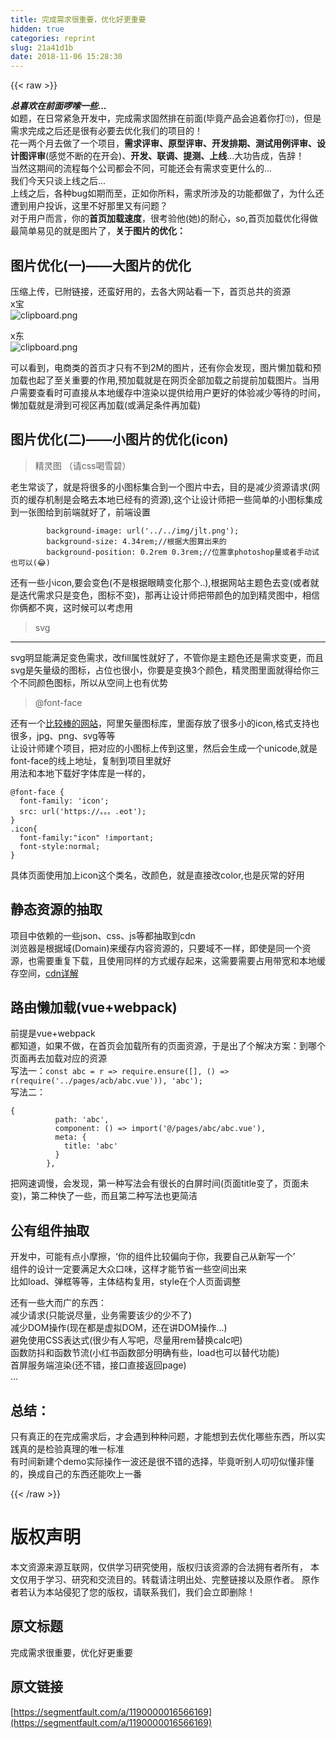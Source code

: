 ```yaml
---
title: 完成需求很重要，优化好更重要
hidden: true
categories: reprint
slug: 21a41d1b
date: 2018-11-06 15:28:30
---
```


{{< raw >}}
<p><strong><em>&#x603B;&#x559C;&#x6B22;&#x5728;&#x524D;&#x9762;&#x5570;&#x55E6;&#x4E00;&#x4E9B;...</em></strong><br>&#x5982;&#x9898;&#xFF0C;&#x5728;&#x65E5;&#x5E38;&#x7D27;&#x6025;&#x5F00;&#x53D1;&#x4E2D;&#xFF0C;&#x5B8C;&#x6210;&#x9700;&#x6C42;&#x56FA;&#x7136;&#x6392;&#x5728;&#x524D;&#x9762;(&#x6BD5;&#x7ADF;&#x4EA7;&#x54C1;&#x4F1A;&#x8FFD;&#x7740;&#x4F60;&#x6253;&#x1F644;)&#xFF0C;&#x4F46;&#x662F;&#x9700;&#x6C42;&#x5B8C;&#x6210;&#x4E4B;&#x540E;&#x8FD8;&#x662F;&#x5F88;&#x6709;&#x5FC5;&#x8981;&#x53BB;&#x4F18;&#x5316;&#x6211;&#x4EEC;&#x7684;&#x9879;&#x76EE;&#x7684;&#xFF01;<br>&#x82B1;&#x4E00;&#x4E24;&#x4E2A;&#x6708;&#x53BB;&#x505A;&#x4E86;&#x4E00;&#x4E2A;&#x9879;&#x76EE;&#xFF0C;<strong>&#x9700;&#x6C42;&#x8BC4;&#x5BA1;&#x3001;&#x539F;&#x578B;&#x8BC4;&#x5BA1;&#x3001;&#x5F00;&#x53D1;&#x6392;&#x671F;&#x3001;&#x6D4B;&#x8BD5;&#x7528;&#x4F8B;&#x8BC4;&#x5BA1;&#x3001;&#x8BBE;&#x8BA1;&#x56FE;&#x8BC4;&#x5BA1;</strong>(&#x611F;&#x89C9;&#x4E0D;&#x65AD;&#x7684;&#x5728;&#x5F00;&#x4F1A;)&#x3001;<strong>&#x5F00;&#x53D1;&#x3001;&#x8054;&#x8C03;&#x3001;&#x63D0;&#x6D4B;&#x3001;&#x4E0A;&#x7EBF;</strong>...&#x5927;&#x529F;&#x544A;&#x6210;&#xFF0C;&#x544A;&#x8F9E;&#xFF01;<br>&#x5F53;&#x7136;&#x8FD9;&#x671F;&#x95F4;&#x7684;&#x6D41;&#x7A0B;&#x6BCF;&#x4E2A;&#x516C;&#x53F8;&#x90FD;&#x4F1A;&#x4E0D;&#x540C;&#xFF0C;&#x53EF;&#x80FD;&#x8FD8;&#x4F1A;&#x6709;&#x9700;&#x6C42;&#x53D8;&#x66F4;&#x4EC0;&#x4E48;&#x7684;...<br>&#x6211;&#x4EEC;&#x4ECA;&#x5929;&#x53EA;&#x8C08;&#x4E0A;&#x7EBF;&#x4E4B;&#x540E;...<br>&#x4E0A;&#x7EBF;&#x4E4B;&#x540E;&#xFF0C;&#x5404;&#x79CD;bug&#x5982;&#x671F;&#x800C;&#x81F3;&#xFF0C;&#x6B63;&#x5982;&#x4F60;&#x6240;&#x6599;&#xFF0C;&#x9700;&#x6C42;&#x6240;&#x6D89;&#x53CA;&#x7684;&#x529F;&#x80FD;&#x90FD;&#x505A;&#x4E86;&#xFF0C;&#x4E3A;&#x4EC0;&#x4E48;&#x8FD8;&#x906D;&#x5230;&#x7528;&#x6237;&#x6295;&#x8BC9;&#xFF0C;&#x8FD9;&#x91CC;&#x4E0D;&#x597D;&#x90A3;&#x91CC;&#x53C8;&#x6709;&#x95EE;&#x9898;&#xFF1F;<br>&#x5BF9;&#x4E8E;&#x7528;&#x6237;&#x800C;&#x8A00;&#xFF0C;&#x4F60;&#x7684;<strong>&#x9996;&#x9875;&#x52A0;&#x8F7D;&#x901F;&#x5EA6;</strong>&#xFF0C;&#x5F88;&#x8003;&#x9A8C;&#x4ED6;(&#x5979;)&#x7684;&#x8010;&#x5FC3;&#xFF0C;so,&#x9996;&#x9875;&#x52A0;&#x8F7D;&#x4F18;&#x5316;&#x5F97;&#x505A;<br>&#x6700;&#x7B80;&#x5355;&#x6613;&#x89C1;&#x7684;&#x5C31;&#x662F;&#x56FE;&#x7247;&#x4E86;&#xFF0C;<strong>&#x5173;&#x4E8E;&#x56FE;&#x7247;&#x7684;&#x4F18;&#x5316;&#xFF1A;</strong></p><h2 id="articleHeader0">&#x56FE;&#x7247;&#x4F18;&#x5316;(&#x4E00;)&#x2014;&#x2014;&#x5927;&#x56FE;&#x7247;&#x7684;&#x4F18;&#x5316;</h2><p><a>&#x538B;&#x7F29;&#x4E0A;&#x4F20;</a>&#xFF0C;&#x5DF2;&#x9644;&#x94FE;&#x63A5;&#xFF0C;&#x8FD8;&#x86EE;&#x597D;&#x7528;&#x7684;&#xFF0C;&#x53BB;&#x5404;&#x5927;&#x7F51;&#x7AD9;&#x770B;&#x4E00;&#x4E0B;&#xFF0C;&#x9996;&#x9875;&#x603B;&#x5171;&#x7684;&#x8D44;&#x6E90;<br>x&#x5B9D;<br><span class="img-wrap"><img data-src="/img/bVbhFcP?w=1113&amp;h=635" src="https://static.alili.tech/img/bVbhFcP?w=1113&amp;h=635" alt="clipboard.png" title="clipboard.png" style="cursor:pointer;display:inline"></span></p><p>x&#x4E1C;<br><span class="img-wrap"><img data-src="/img/bVbhFc7?w=1133&amp;h=628" src="https://static.alili.tech/img/bVbhFc7?w=1133&amp;h=628" alt="clipboard.png" title="clipboard.png" style="cursor:pointer;display:inline"></span></p><p>&#x53EF;&#x4EE5;&#x770B;&#x5230;&#xFF0C;&#x7535;&#x5546;&#x7C7B;&#x7684;&#x9996;&#x9875;&#x624D;&#x53EA;&#x6709;&#x4E0D;&#x5230;2M&#x7684;&#x56FE;&#x7247;&#xFF0C;&#x8FD8;&#x6709;&#x4F60;&#x4F1A;&#x53D1;&#x73B0;&#xFF0C;&#x56FE;&#x7247;&#x61D2;&#x52A0;&#x8F7D;&#x548C;&#x9884;&#x52A0;&#x8F7D;&#x4E5F;&#x8D77;&#x4E86;&#x81F3;&#x5173;&#x91CD;&#x8981;&#x7684;&#x4F5C;&#x7528;,&#x9884;&#x52A0;&#x8F7D;&#x5C31;&#x662F;&#x5728;&#x7F51;&#x9875;&#x5168;&#x90E8;&#x52A0;&#x8F7D;&#x4E4B;&#x524D;&#x63D0;&#x524D;&#x52A0;&#x8F7D;&#x56FE;&#x7247;&#x3002;&#x5F53;&#x7528;&#x6237;&#x9700;&#x8981;&#x67E5;&#x770B;&#x65F6;&#x53EF;&#x76F4;&#x63A5;&#x4ECE;&#x672C;&#x5730;&#x7F13;&#x5B58;&#x4E2D;&#x6E32;&#x67D3;&#x4EE5;&#x63D0;&#x4F9B;&#x7ED9;&#x7528;&#x6237;&#x66F4;&#x597D;&#x7684;&#x4F53;&#x9A8C;&#x51CF;&#x5C11;&#x7B49;&#x5F85;&#x7684;&#x65F6;&#x95F4;&#xFF0C;&#x61D2;&#x52A0;&#x8F7D;&#x5C31;&#x662F;&#x6ED1;&#x5230;&#x53EF;&#x89C6;&#x533A;&#x518D;&#x52A0;&#x8F7D;(&#x6216;&#x6EE1;&#x8DB3;&#x6761;&#x4EF6;&#x518D;&#x52A0;&#x8F7D;)</p><h2 id="articleHeader1">&#x56FE;&#x7247;&#x4F18;&#x5316;(&#x4E8C;)&#x2014;&#x2014;&#x5C0F;&#x56FE;&#x7247;&#x7684;&#x4F18;&#x5316;(icon)</h2><blockquote>&#x7CBE;&#x7075;&#x56FE; &#xFF08;&#x8BF7;css&#x559D;&#x96EA;&#x78A7;&#xFF09;</blockquote><p>&#x8001;&#x751F;&#x5E38;&#x8C08;&#x4E86;&#xFF0C;&#x5C31;&#x662F;&#x5C06;&#x5F88;&#x591A;&#x7684;&#x5C0F;&#x56FE;&#x6807;&#x96C6;&#x5408;&#x5230;&#x4E00;&#x4E2A;&#x56FE;&#x7247;&#x4E2D;&#x53BB;&#xFF0C;&#x76EE;&#x7684;&#x662F;&#x51CF;&#x5C11;&#x8D44;&#x6E90;&#x8BF7;&#x6C42;(&#x7F51;&#x9875;&#x7684;&#x7F13;&#x5B58;&#x673A;&#x5236;&#x662F;&#x4F1A;&#x7565;&#x53BB;&#x672C;&#x5730;&#x5DF2;&#x7ECF;&#x6709;&#x7684;&#x8D44;&#x6E90;),&#x8FD9;&#x4E2A;&#x8BA9;&#x8BBE;&#x8BA1;&#x5E08;&#x628A;&#x4E00;&#x4E9B;&#x7B80;&#x5355;&#x7684;&#x5C0F;&#x56FE;&#x6807;&#x96C6;&#x6210;&#x5230;&#x4E00;&#x5F20;&#x56FE;&#x7ED9;&#x5230;&#x524D;&#x7AEF;&#x5C31;&#x597D;&#x4E86;&#xFF0C;&#x524D;&#x7AEF;&#x8BBE;&#x7F6E;</p><div class="widget-codetool" style="display:none"><div class="widget-codetool--inner"><span class="selectCode code-tool" data-toggle="tooltip" data-placement="top" title="" data-original-title="&#x5168;&#x9009;"></span> <span type="button" class="copyCode code-tool" data-toggle="tooltip" data-placement="top" data-clipboard-text="        background-image: url(&apos;../../img/jlt.png&apos;);
        background-size: 4.34rem;//&#x6839;&#x636E;&#x5927;&#x56FE;&#x7B97;&#x51FA;&#x6765;&#x7684;
        background-position: 0.2rem 0.3rem;//&#x4F4D;&#x7F6E;&#x62FF;photoshop&#x91CF;&#x6216;&#x8005;&#x624B;&#x52A8;&#x8BD5;&#x4E5F;&#x53EF;&#x4EE5;(&#x1F602;)
" title="" data-original-title="&#x590D;&#x5236;"></span> <span type="button" class="saveToNote code-tool" data-toggle="tooltip" data-placement="top" title="" data-original-title="&#x653E;&#x8FDB;&#x7B14;&#x8BB0;"></span></div></div><pre class="hljs arduino"><code>        <span class="hljs-built_in">background</span>-<span class="hljs-built_in">image</span>: url(<span class="hljs-string">&apos;../../img/jlt.png&apos;</span>);
        <span class="hljs-built_in">background</span>-<span class="hljs-built_in">size</span>: <span class="hljs-number">4.34</span>rem;<span class="hljs-comment">//&#x6839;&#x636E;&#x5927;&#x56FE;&#x7B97;&#x51FA;&#x6765;&#x7684;</span>
        <span class="hljs-built_in">background</span>-<span class="hljs-built_in">position</span>: <span class="hljs-number">0.2</span>rem <span class="hljs-number">0.3</span>rem;<span class="hljs-comment">//&#x4F4D;&#x7F6E;&#x62FF;photoshop&#x91CF;&#x6216;&#x8005;&#x624B;&#x52A8;&#x8BD5;&#x4E5F;&#x53EF;&#x4EE5;(&#x1F602;)</span>
</code></pre><p>&#x8FD8;&#x6709;&#x4E00;&#x4E9B;&#x5C0F;icon,&#x8981;&#x4F1A;&#x53D8;&#x8272;(&#x4E0D;&#x662F;&#x6839;&#x636E;&#x773C;&#x775B;&#x53D8;&#x5316;&#x90A3;&#x4E2A;..),&#x6839;&#x636E;&#x7F51;&#x7AD9;&#x4E3B;&#x9898;&#x8272;&#x53BB;&#x53D8;(&#x6216;&#x8005;&#x5C31;&#x662F;&#x8FED;&#x4EE3;&#x9700;&#x6C42;&#x53EA;&#x662F;&#x53D8;&#x8272;&#xFF0C;&#x56FE;&#x6807;&#x4E0D;&#x53D8;)&#xFF0C;&#x90A3;&#x518D;&#x8BA9;&#x8BBE;&#x8BA1;&#x5E08;&#x628A;&#x5E26;&#x989C;&#x8272;&#x7684;&#x52A0;&#x5230;&#x7CBE;&#x7075;&#x56FE;&#x4E2D;&#xFF0C;&#x76F8;&#x4FE1;&#x4F60;&#x4FE9;&#x90FD;&#x4E0D;&#x723D;&#xFF0C;&#x8FD9;&#x65F6;&#x5019;&#x53EF;&#x4EE5;&#x8003;&#x8651;&#x7528;</p><blockquote>svg</blockquote><hr><p>svg&#x660E;&#x663E;&#x80FD;&#x6EE1;&#x8DB3;&#x53D8;&#x8272;&#x9700;&#x6C42;&#xFF0C;&#x6539;fill&#x5C5E;&#x6027;&#x5C31;&#x597D;&#x4E86;&#xFF0C;&#x4E0D;&#x7BA1;&#x4F60;&#x662F;&#x4E3B;&#x9898;&#x8272;&#x8FD8;&#x662F;&#x9700;&#x6C42;&#x53D8;&#x66F4;&#xFF0C;&#x800C;&#x4E14;svg&#x662F;&#x77E2;&#x91CF;&#x7EA7;&#x7684;&#x56FE;&#x6807;&#xFF0C;&#x5360;&#x4F4D;&#x4E5F;&#x5F88;&#x5C0F;&#xFF0C;&#x4F60;&#x8981;&#x662F;&#x53D8;&#x6362;3&#x4E2A;&#x989C;&#x8272;&#xFF0C;&#x7CBE;&#x7075;&#x56FE;&#x91CC;&#x9762;&#x5C31;&#x5F97;&#x7ED9;&#x4F60;&#x4E09;&#x4E2A;&#x4E0D;&#x540C;&#x989C;&#x8272;&#x56FE;&#x6807;&#xFF0C;&#x6240;&#x4EE5;&#x4ECE;&#x7A7A;&#x95F4;&#x4E0A;&#x4E5F;&#x6709;&#x4F18;&#x52BF;</p><blockquote>@font-face</blockquote><p>&#x8FD8;&#x6709;&#x4E00;&#x4E2A;<a href="http://www.iconfont.cn/home/index" rel="nofollow noreferrer" target="_blank">&#x6BD4;&#x8F83;&#x68D2;&#x7684;&#x7F51;&#x7AD9;</a>&#xFF0C;&#x963F;&#x91CC;&#x77E2;&#x91CF;&#x56FE;&#x6807;&#x5E93;&#xFF0C;&#x91CC;&#x9762;&#x5B58;&#x653E;&#x4E86;&#x5F88;&#x591A;&#x5C0F;&#x7684;icon,&#x683C;&#x5F0F;&#x652F;&#x6301;&#x4E5F;&#x5F88;&#x591A;&#xFF0C;jpg&#x3001;png&#x3001;svg&#x7B49;&#x7B49;<br>&#x8BA9;&#x8BBE;&#x8BA1;&#x5E08;&#x5EFA;&#x4E2A;&#x9879;&#x76EE;&#xFF0C;&#x628A;&#x5BF9;&#x5E94;&#x7684;&#x5C0F;&#x56FE;&#x6807;&#x4E0A;&#x4F20;&#x5230;&#x8FD9;&#x91CC;&#xFF0C;&#x7136;&#x540E;&#x4F1A;&#x751F;&#x6210;&#x4E00;&#x4E2A;unicode,&#x5C31;&#x662F;font-face&#x7684;&#x7EBF;&#x4E0A;&#x5730;&#x5740;&#xFF0C;&#x590D;&#x5236;&#x5230;&#x9879;&#x76EE;&#x91CC;&#x5C31;&#x597D;<br>&#x7528;&#x6CD5;&#x548C;&#x672C;&#x5730;&#x4E0B;&#x8F7D;&#x597D;&#x5B57;&#x4F53;&#x5E93;&#x662F;&#x4E00;&#x6837;&#x7684;&#xFF0C;</p><div class="widget-codetool" style="display:none"><div class="widget-codetool--inner"><span class="selectCode code-tool" data-toggle="tooltip" data-placement="top" title="" data-original-title="&#x5168;&#x9009;"></span> <span type="button" class="copyCode code-tool" data-toggle="tooltip" data-placement="top" data-clipboard-text="@font-face {
  font-family: &apos;icon&apos;;
  src: url(&apos;https://&#x3002;&#x3002;&#x3002;.eot&apos;);
}
.icon{
  font-family:&quot;icon&quot; !important;
  font-style:normal;
}" title="" data-original-title="&#x590D;&#x5236;"></span> <span type="button" class="saveToNote code-tool" data-toggle="tooltip" data-placement="top" title="" data-original-title="&#x653E;&#x8FDB;&#x7B14;&#x8BB0;"></span></div></div><pre class="hljs css"><code>@<span class="hljs-keyword">font-face</span> {
  <span class="hljs-attribute">font-family</span>: <span class="hljs-string">&apos;icon&apos;</span>;
  <span class="hljs-attribute">src</span>: <span class="hljs-built_in">url</span>(<span class="hljs-string">&apos;https://&#x3002;&#x3002;&#x3002;.eot&apos;</span>);
}
<span class="hljs-selector-class">.icon</span>{
  <span class="hljs-attribute">font-family</span>:<span class="hljs-string">&quot;icon&quot;</span> <span class="hljs-meta">!important</span>;
  <span class="hljs-attribute">font-style</span>:normal;
}</code></pre><p>&#x5177;&#x4F53;&#x9875;&#x9762;&#x4F7F;&#x7528;&#x52A0;&#x4E0A;icon&#x8FD9;&#x4E2A;&#x7C7B;&#x540D;&#xFF0C;&#x6539;&#x989C;&#x8272;&#xFF0C;&#x5C31;&#x662F;&#x76F4;&#x63A5;&#x6539;color,&#x4E5F;&#x662F;&#x7070;&#x5E38;&#x7684;&#x597D;&#x7528;</p><h2 id="articleHeader2">&#x9759;&#x6001;&#x8D44;&#x6E90;&#x7684;&#x62BD;&#x53D6;</h2><p>&#x9879;&#x76EE;&#x4E2D;&#x4F9D;&#x8D56;&#x7684;&#x4E00;&#x4E9B;json&#x3001;css&#x3001;js&#x7B49;&#x90FD;&#x62BD;&#x53D6;&#x5230;cdn<br>&#x6D4F;&#x89C8;&#x5668;&#x662F;&#x6839;&#x636E;&#x57DF;(Domain)&#x6765;&#x7F13;&#x5B58;&#x5185;&#x5BB9;&#x8D44;&#x6E90;&#x7684;&#xFF0C;&#x53EA;&#x8981;&#x57DF;&#x4E0D;&#x4E00;&#x6837;&#xFF0C;&#x5373;&#x4F7F;&#x662F;&#x540C;&#x4E00;&#x4E2A;&#x8D44;&#x6E90;&#xFF0C;&#x4E5F;&#x9700;&#x8981;&#x91CD;&#x590D;&#x4E0B;&#x8F7D;&#xFF0C;&#x4E14;&#x4F7F;&#x7528;&#x540C;&#x6837;&#x7684;&#x65B9;&#x5F0F;&#x7F13;&#x5B58;&#x8D77;&#x6765;&#xFF0C;&#x8FD9;&#x9700;&#x8981;&#x9700;&#x8981;&#x5360;&#x7528;&#x5E26;&#x5BBD;&#x548C;&#x672C;&#x5730;&#x7F13;&#x5B58;&#x7A7A;&#x95F4;&#xFF0C;<a href="https://cloud.tencent.com/document/product/228/3236#1-cdn.E6.98.AF.E4.BB.80.E4.B9.88.EF.BC.9F" rel="nofollow noreferrer" target="_blank">cdn&#x8BE6;&#x89E3;</a></p><h2 id="articleHeader3">&#x8DEF;&#x7531;&#x61D2;&#x52A0;&#x8F7D;(vue+webpack)</h2><p>&#x524D;&#x63D0;&#x662F;vue+webpack<br>&#x90FD;&#x77E5;&#x9053;&#xFF0C;&#x5982;&#x679C;&#x4E0D;&#x505A;&#xFF0C;&#x5728;&#x9996;&#x9875;&#x4F1A;&#x52A0;&#x8F7D;&#x6240;&#x6709;&#x7684;&#x9875;&#x9762;&#x8D44;&#x6E90;&#xFF0C;&#x4E8E;&#x662F;&#x51FA;&#x4E86;&#x4E2A;&#x89E3;&#x51B3;&#x65B9;&#x6848;&#xFF1A;&#x5230;&#x54EA;&#x4E2A;&#x9875;&#x9762;&#x518D;&#x53BB;&#x52A0;&#x8F7D;&#x5BF9;&#x5E94;&#x7684;&#x8D44;&#x6E90;<br>&#x5199;&#x6CD5;&#x4E00;&#xFF1A;<code>const abc = r =&gt; require.ensure([], () =&gt; r(require(&apos;../pages/acb/abc.vue&apos;)), &apos;abc&apos;);</code><br>&#x5199;&#x6CD5;&#x4E8C;&#xFF1A;</p><div class="widget-codetool" style="display:none"><div class="widget-codetool--inner"><span class="selectCode code-tool" data-toggle="tooltip" data-placement="top" title="" data-original-title="&#x5168;&#x9009;"></span> <span type="button" class="copyCode code-tool" data-toggle="tooltip" data-placement="top" data-clipboard-text="{
          path: &apos;abc&apos;,
          component: () =&gt; import(&apos;@/pages/abc/abc.vue&apos;),
          meta: {
            title: &apos;abc&apos;
          }
        },
" title="" data-original-title="&#x590D;&#x5236;"></span> <span type="button" class="saveToNote code-tool" data-toggle="tooltip" data-placement="top" title="" data-original-title="&#x653E;&#x8FDB;&#x7B14;&#x8BB0;"></span></div></div><pre class="hljs css"><code>{
          <span class="hljs-attribute">path</span>: <span class="hljs-string">&apos;abc&apos;</span>,
          component: () =&gt; <span class="hljs-built_in">import</span>(<span class="hljs-string">&apos;@/pages/abc/abc.vue&apos;</span>),
          meta: {
            title: <span class="hljs-string">&apos;abc&apos;</span>
          }
        },
</code></pre><p>&#x628A;&#x7F51;&#x901F;&#x8C03;&#x6162;&#xFF0C;&#x4F1A;&#x53D1;&#x73B0;&#xFF0C;&#x7B2C;&#x4E00;&#x79CD;&#x5199;&#x6CD5;&#x4F1A;&#x6709;&#x5F88;&#x957F;&#x7684;&#x767D;&#x5C4F;&#x65F6;&#x95F4;(&#x9875;&#x9762;title&#x53D8;&#x4E86;&#xFF0C;&#x9875;&#x9762;&#x672A;&#x53D8;)&#xFF0C;&#x7B2C;&#x4E8C;&#x79CD;&#x5FEB;&#x4E86;&#x4E00;&#x4E9B;&#xFF0C;&#x800C;&#x4E14;&#x7B2C;&#x4E8C;&#x79CD;&#x5199;&#x6CD5;&#x4E5F;&#x66F4;&#x7B80;&#x6D01;</p><h2 id="articleHeader4">&#x516C;&#x6709;&#x7EC4;&#x4EF6;&#x62BD;&#x53D6;</h2><p>&#x5F00;&#x53D1;&#x4E2D;&#xFF0C;&#x53EF;&#x80FD;&#x6709;&#x70B9;&#x5C0F;&#x6469;&#x64E6;&#xFF0C;&#x2018;&#x4F60;&#x7684;&#x7EC4;&#x4EF6;&#x6BD4;&#x8F83;&#x504F;&#x5411;&#x4E8E;&#x4F60;&#xFF0C;&#x6211;&#x8981;&#x81EA;&#x5DF1;&#x4ECE;&#x65B0;&#x5199;&#x4E00;&#x4E2A;&#x2019;<br>&#x7EC4;&#x4EF6;&#x7684;&#x8BBE;&#x8BA1;&#x4E00;&#x5B9A;&#x8981;&#x6EE1;&#x8DB3;&#x5927;&#x4F17;&#x53E3;&#x5473;&#xFF0C;&#x8FD9;&#x6837;&#x624D;&#x80FD;&#x8282;&#x7701;&#x4E00;&#x4E9B;&#x7A7A;&#x95F4;&#x51FA;&#x6765;<br>&#x6BD4;&#x5982;load&#x3001;&#x5F39;&#x6846;&#x7B49;&#x7B49;&#xFF0C;&#x4E3B;&#x4F53;&#x7ED3;&#x6784;&#x590D;&#x7528;&#xFF0C;style&#x5728;&#x4E2A;&#x4EBA;&#x9875;&#x9762;&#x8C03;&#x6574;</p><p>&#x8FD8;&#x6709;&#x4E00;&#x4E9B;&#x5927;&#x800C;&#x5E7F;&#x7684;&#x4E1C;&#x897F;&#xFF1A;<br>&#x51CF;&#x5C11;&#x8BF7;&#x6C42;(&#x53EA;&#x80FD;&#x8BF4;&#x5C3D;&#x91CF;&#xFF0C;&#x4E1A;&#x52A1;&#x9700;&#x8981;&#x8BE5;&#x5C11;&#x7684;&#x5C11;&#x4E0D;&#x4E86;)<br>&#x51CF;&#x5C11;DOM&#x64CD;&#x4F5C;(&#x73B0;&#x5728;&#x90FD;&#x662F;&#x865A;&#x62DF;DOM&#xFF0C;&#x8FD8;&#x5728;&#x8BB2;DOM&#x64CD;&#x4F5C;...)<br>&#x907F;&#x514D;&#x4F7F;&#x7528;CSS&#x8868;&#x8FBE;&#x5F0F;(&#x5F88;&#x5C11;&#x6709;&#x4EBA;&#x5199;&#x5427;&#xFF0C;&#x5C3D;&#x91CF;&#x7528;rem&#x66FF;&#x6362;calc&#x5427;)<br>&#x51FD;&#x6570;&#x9632;&#x6296;&#x548C;&#x51FD;&#x6570;&#x8282;&#x6D41;(&#x5C0F;&#x7EA2;&#x4E66;&#x51FD;&#x6570;&#x90E8;&#x5206;&#x660E;&#x786E;&#x6709;&#x4E9B;&#xFF0C;load&#x4E5F;&#x53EF;&#x4EE5;&#x66FF;&#x4EE3;&#x529F;&#x80FD;)<br>&#x9996;&#x5C4F;&#x670D;&#x52A1;&#x7AEF;&#x6E32;&#x67D3;(&#x8FD8;&#x4E0D;&#x9519;&#xFF0C;&#x63A5;&#x53E3;&#x76F4;&#x63A5;&#x8FD4;&#x56DE;page)<br>...</p><h2 id="articleHeader5">&#x603B;&#x7ED3;&#xFF1A;</h2><p>&#x53EA;&#x6709;&#x771F;&#x6B63;&#x7684;&#x5728;&#x5B8C;&#x6210;&#x9700;&#x6C42;&#x540E;&#xFF0C;&#x624D;&#x4F1A;&#x9047;&#x5230;&#x79CD;&#x79CD;&#x95EE;&#x9898;&#xFF0C;&#x624D;&#x80FD;&#x60F3;&#x5230;&#x53BB;&#x4F18;&#x5316;&#x54EA;&#x4E9B;&#x4E1C;&#x897F;&#xFF0C;&#x6240;&#x4EE5;&#x5B9E;&#x8DF5;&#x771F;&#x7684;&#x662F;&#x68C0;&#x9A8C;&#x771F;&#x7406;&#x7684;&#x552F;&#x4E00;&#x6807;&#x51C6;<br>&#x6709;&#x65F6;&#x95F4;&#x65B0;&#x5EFA;&#x4E2A;demo&#x5B9E;&#x9645;&#x64CD;&#x4F5C;&#x4E00;&#x6CE2;&#x8FD8;&#x662F;&#x5F88;&#x4E0D;&#x9519;&#x7684;&#x9009;&#x62E9;&#xFF0C;&#x6BD5;&#x7ADF;&#x542C;&#x522B;&#x4EBA;&#x53E8;&#x53E8;&#x4F3C;&#x61C2;&#x975E;&#x61C2;&#x7684;&#xFF0C;&#x6362;&#x6210;&#x81EA;&#x5DF1;&#x7684;&#x4E1C;&#x897F;&#x8FD8;&#x80FD;&#x5439;&#x4E0A;&#x4E00;&#x756A;</p>
{{< /raw >}}

# 版权声明
本文资源来源互联网，仅供学习研究使用，版权归该资源的合法拥有者所有，
本文仅用于学习、研究和交流目的。转载请注明出处、完整链接以及原作者。
原作者若认为本站侵犯了您的版权，请联系我们，我们会立即删除！

## 原文标题
完成需求很重要，优化好更重要

## 原文链接
[https://segmentfault.com/a/1190000016566169](https://segmentfault.com/a/1190000016566169)

